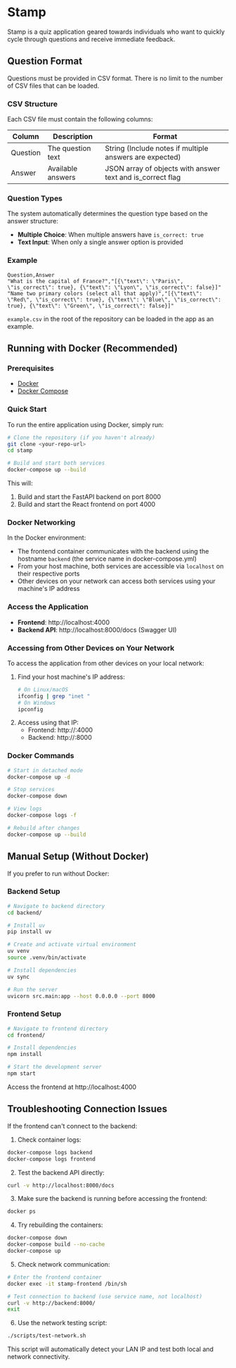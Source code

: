 # Stamp

Stamp is a quiz application geared towards individuals who want to quickly cycle through questions and receive immediate feedback.

## Question Format

Questions must be provided in CSV format. There is no limit to the number of CSV files that can be loaded.

### CSV Structure

Each CSV file must contain the following columns:

| Column   | Description | Format |
|----------|-------------|--------|
| Question | The question text | String (Include notes if multiple answers are expected) |
| Answer   | Available answers | JSON array of objects with answer text and is_correct flag |

### Question Types

The system automatically determines the question type based on the answer structure:

- **Multiple Choice**: When multiple answers have `is_correct: true`
- **Text Input**: When only a single answer option is provided

### Example

```csv
Question,Answer
"What is the capital of France?","[{\"text\": \"Paris\", \"is_correct\": true}, {\"text\": \"Lyon\", \"is_correct\": false}]"
"Name two primary colors (select all that apply)","[{\"text\": \"Red\", \"is_correct\": true}, {\"text\": \"Blue\", \"is_correct\": true}, {\"text\": \"Green\", \"is_correct\": false}]"
```
`example.csv` in the root of the repository can be loaded in the app as an example.

## Running with Docker (Recommended)

### Prerequisites
- [Docker](https://docs.docker.com/get-docker/)
- [Docker Compose](https://docs.docker.com/compose/install/)

### Quick Start

To run the entire application using Docker, simply run:

```bash
# Clone the repository (if you haven't already)
git clone <your-repo-url>
cd stamp

# Build and start both services
docker-compose up --build
```

This will:
1. Build and start the FastAPI backend on port 8000
2. Build and start the React frontend on port 4000

### Docker Networking

In the Docker environment:
- The frontend container communicates with the backend using the hostname `backend` (the service name in docker-compose.yml)
- From your host machine, both services are accessible via `localhost` on their respective ports
- Other devices on your network can access both services using your machine's IP address

### Access the Application

- **Frontend**: http://localhost:4000
- **Backend API**: http://localhost:8000/docs (Swagger UI)

### Accessing from Other Devices on Your Network

To access the application from other devices on your local network:
1. Find your host machine's IP address:
   ```bash
   # On Linux/macOS
   ifconfig | grep "inet "
   # On Windows
   ipconfig
   ```
2. Access using that IP:
   - Frontend: http://<your-ip>:4000
   - Backend: http://<your-ip>:8000

### Docker Commands

```bash
# Start in detached mode
docker-compose up -d

# Stop services
docker-compose down

# View logs
docker-compose logs -f

# Rebuild after changes
docker-compose up --build
```

## Manual Setup (Without Docker)

If you prefer to run without Docker:

### Backend Setup

```bash
# Navigate to backend directory
cd backend/

# Install uv
pip install uv

# Create and activate virtual environment
uv venv
source .venv/bin/activate

# Install dependencies
uv sync

# Run the server
uvicorn src.main:app --host 0.0.0.0 --port 8000
```

### Frontend Setup

```bash
# Navigate to frontend directory
cd frontend/

# Install dependencies
npm install

# Start the development server
npm start
```

Access the frontend at http://localhost:4000

## Troubleshooting Connection Issues

If the frontend can't connect to the backend:

1. Check container logs:
```bash
docker-compose logs backend
docker-compose logs frontend
```

2. Test the backend API directly:
```bash
curl -v http://localhost:8000/docs
```

3. Make sure the backend is running before accessing the frontend:
```bash
docker ps
```

4. Try rebuilding the containers:
```bash
docker-compose down
docker-compose build --no-cache
docker-compose up
```

5. Check network communication:
```bash
# Enter the frontend container
docker exec -it stamp-frontend /bin/sh

# Test connection to backend (use service name, not localhost)
curl -v http://backend:8000/
exit
```

6. Use the network testing script:
```bash
./scripts/test-network.sh
```
This script will automatically detect your LAN IP and test both local and network connectivity.
